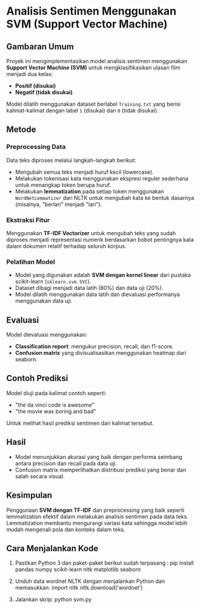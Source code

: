 # Analisis Sentimen Menggunakan SVM (Support Vector Machine)

## Gambaran Umum

Proyek ini mengimplementasikan model analisis sentimen menggunakan **Support Vector Machine (SVM)** untuk mengklasifikasikan ulasan film menjadi dua kelas:  
- **Positif (disukai)**  
- **Negatif (tidak disukai)**

Model dilatih menggunakan dataset berlabel `Training.txt` yang berisi kalimat-kalimat dengan label `1` (disukai) dan `0` (tidak disukai).

## Metode

### Preprocessing Data

Data teks diproses melalui langkah-langkah berikut:

- Mengubah semua teks menjadi huruf kecil (lowercase).
- Melakukan tokenisasi kata menggunakan ekspresi reguler sederhana untuk menangkap token berupa huruf.
- Melakukan **lemmatization** pada setiap token menggunakan `WordNetLemmatizer` dari NLTK untuk mengubah kata ke bentuk dasarnya (misalnya, "berlari" menjadi "lari").

### Ekstraksi Fitur

Menggunakan **TF-IDF Vectorizer** untuk mengubah teks yang sudah diproses menjadi representasi numerik berdasarkan bobot pentingnya kata dalam dokumen relatif terhadap seluruh korpus.

### Pelatihan Model

- Model yang digunakan adalah **SVM dengan kernel linear** dari pustaka scikit-learn (`sklearn.svm.SVC`).
- Dataset dibagi menjadi data latih (80%) dan data uji (20%).
- Model dilatih menggunakan data latih dan dievaluasi performanya menggunakan data uji.

## Evaluasi

Model dievaluasi menggunakan:

- **Classification report**: mengukur precision, recall, dan f1-score.
- **Confusion matrix** yang divisualisasikan menggunakan heatmap dari seaborn.

## Contoh Prediksi

Model diuji pada kalimat contoh seperti:

- "the da vinci code is awesome"  
- "the movie was boring and bad"

Untuk melihat hasil prediksi sentimen dari kalimat tersebut.

## Hasil

- Model menunjukkan akurasi yang baik dengan performa seimbang antara precision dan recall pada data uji.
- Confusion matrix memperlihatkan distribusi prediksi yang benar dan salah secara visual.

## Kesimpulan

Penggunaan **SVM dengan TF-IDF** dan preprocessing yang baik seperti lemmatization efektif dalam melakukan analisis sentimen pada data teks.  
Lemmatization membantu mengurangi variasi kata sehingga model lebih mudah mengenali pola dan konteks dalam teks.

## Cara Menjalankan Kode

1. Pastikan Python 3 dan paket-paket berikut sudah terpasang :
pip install pandas numpy scikit-learn nltk matplotlib seaborn

2. Unduh data wordnet NLTK dengan menjalankan Python dan memasukkan:
import nltk
nltk.download('wordnet')

3. Jalankan skrip:
python svm.py
